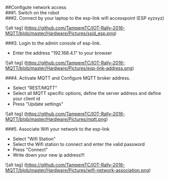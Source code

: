 ##Configute network access   
###1. Switch on the robot    
###2. Connect by your laptop to the esp-link wifi accesspoint (ESP xyzxyz)    

![alt tag] (https://github.com/TampereTC/IOT-Rally-2016-MQTT/blob/master/Hardware/Pictures/ssid_esp.png)   
   
###3. Login to the admin console of esp-link.   
- Enter the address "192.168.4.1" to your browser    
 
![alt tag] (https://github.com/TampereTC/IOT-Rally-2016-MQTT/blob/master/Hardware/Pictures/esp-link-address.png)    

###4. Activate MQTT and Configure MQTT broker address.   
- Select "REST/MQTT"   
- Select all MQTT specific options, define the server address and define your client id   
- Press "Update settings"      

![alt tag] (https://github.com/TampereTC/IOT-Rally-2016-MQTT/blob/master/Hardware/Pictures/mqtt.png)    

###5. Associate Wifi your network to the esp-link
- Select "Wifi Station"
- Select the Wifi station to connect and enter the valid password     
- Press "Connect"  
- Write down your new ip address!!!   

![alt tag] (https://github.com/TampereTC/IOT-Rally-2016-MQTT/blob/master/Hardware/Pictures/wifi-network-association.png)   

